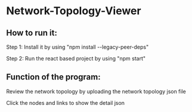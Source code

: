 # Network-Topology-Viewer
## How to run it:
Step 1: Install it by using "npm install --legacy-peer-deps"

Step 2: Run the react based project by using "npm start"

## Function of the program:
Review the network topology by uploading the network topology json file

Click the nodes and links to show the detail json

